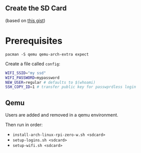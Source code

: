 ## Create the SD Card

(based on [this gist](https://gist.github.com/4a320f8ee5586fe6170af8051fcd9f85))


# Prerequisites

`pacman -S qemu qemu-arch-extra expect`


Create a file called  `config`:

``` bash
WIFI_SSID="my ssd"
WIFI_PASSWORD=mypassword
NEW_USER=regular # defaults to $(whoami)
SSH_COPY_ID=1 # transfer public key for passwprdless login
```

## Qemu

Users are added and removed in a qemu environment.

Then run in order:

- `install-arch-linux-rpi-zero-w.sh <sdcard>`
- `setup-logins.sh <sdcard>`
- `setup-wifi.sh <sdcard>`


